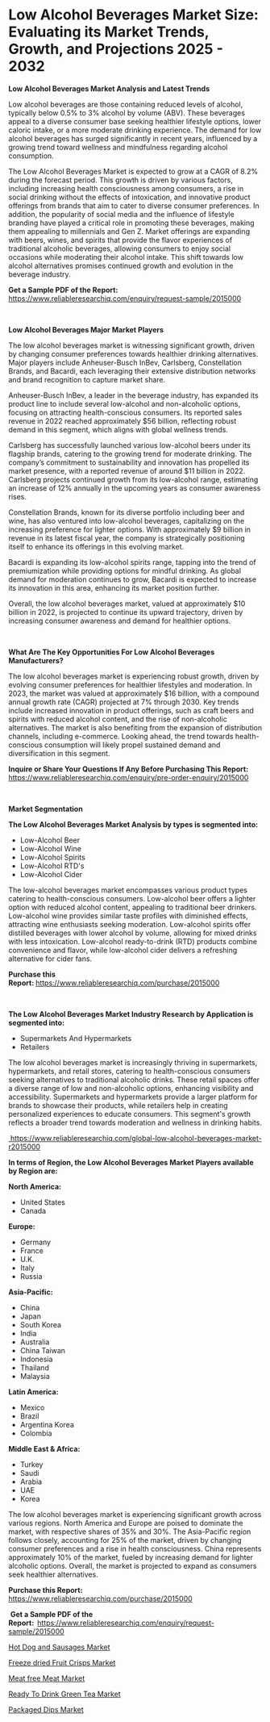 <p><h1>Low Alcohol Beverages Market Size: Evaluating its Market Trends, Growth, and Projections 2025 - 2032</h1></p><p><strong>Low Alcohol Beverages Market Analysis and Latest Trends</strong></p>
<p><p>Low alcohol beverages are those containing reduced levels of alcohol, typically below 0.5% to 3% alcohol by volume (ABV). These beverages appeal to a diverse consumer base seeking healthier lifestyle options, lower caloric intake, or a more moderate drinking experience. The demand for low alcohol beverages has surged significantly in recent years, influenced by a growing trend toward wellness and mindfulness regarding alcohol consumption.</p><p>The Low Alcohol Beverages Market is expected to grow at a CAGR of 8.2% during the forecast period. This growth is driven by various factors, including increasing health consciousness among consumers, a rise in social drinking without the effects of intoxication, and innovative product offerings from brands that aim to cater to diverse consumer preferences. In addition, the popularity of social media and the influence of lifestyle branding have played a critical role in promoting these beverages, making them appealing to millennials and Gen Z. Market offerings are expanding with beers, wines, and spirits that provide the flavor experiences of traditional alcoholic beverages, allowing consumers to enjoy social occasions while moderating their alcohol intake. This shift towards low alcohol alternatives promises continued growth and evolution in the beverage industry.</p></p>
<p><strong>Get a Sample PDF of the Report:&nbsp;</strong> <a href="https://www.reliableresearchiq.com/enquiry/request-sample/2015000?utm_campaign=1834&utm_medium=2&utm_source=Github&utm_content=ia&utm_term=07042025&utm_id=low-alcohol-beverages">https://www.reliableresearchiq.com/enquiry/request-sample/2015000</a></p>
<p>&nbsp;</p>
<p><strong>Low Alcohol Beverages Major Market Players</strong></p>
<p><p>The low alcohol beverages market is witnessing significant growth, driven by changing consumer preferences towards healthier drinking alternatives. Major players include Anheuser-Busch InBev, Carlsberg, Constellation Brands, and Bacardi, each leveraging their extensive distribution networks and brand recognition to capture market share.</p><p>Anheuser-Busch InBev, a leader in the beverage industry, has expanded its product line to include several low-alcohol and non-alcoholic options, focusing on attracting health-conscious consumers. Its reported sales revenue in 2022 reached approximately $56 billion, reflecting robust demand in this segment, which aligns with global wellness trends.</p><p>Carlsberg has successfully launched various low-alcohol beers under its flagship brands, catering to the growing trend for moderate drinking. The company’s commitment to sustainability and innovation has propelled its market presence, with a reported revenue of around $11 billion in 2022. Carlsberg projects continued growth from its low-alcohol range, estimating an increase of 12% annually in the upcoming years as consumer awareness rises.</p><p>Constellation Brands, known for its diverse portfolio including beer and wine, has also ventured into low-alcohol beverages, capitalizing on the increasing preference for lighter options. With approximately $9 billion in revenue in its latest fiscal year, the company is strategically positioning itself to enhance its offerings in this evolving market.</p><p>Bacardi is expanding its low-alcohol spirits range, tapping into the trend of premiumization while providing options for mindful drinking. As global demand for moderation continues to grow, Bacardi is expected to increase its innovation in this area, enhancing its market position further.</p><p>Overall, the low alcohol beverages market, valued at approximately $10 billion in 2022, is projected to continue its upward trajectory, driven by increasing consumer awareness and demand for healthier options.</p></p>
<p>&nbsp;</p>
<p><strong>What Are The Key Opportunities For Low Alcohol Beverages Manufacturers?</strong></p>
<p><p>The low alcohol beverages market is experiencing robust growth, driven by evolving consumer preferences for healthier lifestyles and moderation. In 2023, the market was valued at approximately $16 billion, with a compound annual growth rate (CAGR) projected at 7% through 2030. Key trends include increased innovation in product offerings, such as craft beers and spirits with reduced alcohol content, and the rise of non-alcoholic alternatives. The market is also benefiting from the expansion of distribution channels, including e-commerce. Looking ahead, the trend towards health-conscious consumption will likely propel sustained demand and diversification in this segment.</p></p>
<p><strong>Inquire or Share Your Questions If Any Before Purchasing This Report:</strong> <a href="https://www.reliableresearchiq.com/enquiry/pre-order-enquiry/2015000?utm_campaign=1834&utm_medium=2&utm_source=Github&utm_content=ia&utm_term=07042025&utm_id=low-alcohol-beverages">https://www.reliableresearchiq.com/enquiry/pre-order-enquiry/2015000</a></p>
<p>&nbsp;</p>
<p><strong>Market Segmentation</strong></p>
<p><strong>The Low Alcohol Beverages Market Analysis by types is segmented into:</strong></p>
<p><ul><li>Low-Alcohol Beer</li><li>Low-Alcohol Wine</li><li>Low-Alcohol Spirits</li><li>Low-Alcohol RTD's</li><li>Low-Alcohol Cider</li></ul></p>
<p><p>The low-alcohol beverages market encompasses various product types catering to health-conscious consumers. Low-alcohol beer offers a lighter option with reduced alcohol content, appealing to traditional beer drinkers. Low-alcohol wine provides similar taste profiles with diminished effects, attracting wine enthusiasts seeking moderation. Low-alcohol spirits offer distilled beverages with lower alcohol by volume, allowing for mixed drinks with less intoxication. Low-alcohol ready-to-drink (RTD) products combine convenience and flavor, while low-alcohol cider delivers a refreshing alternative for cider fans.</p></p>
<p><strong>Purchase this Report:&nbsp;</strong><a href="https://www.reliableresearchiq.com/purchase/2015000?utm_campaign=1834&utm_medium=2&utm_source=Github&utm_content=ia&utm_term=07042025&utm_id=low-alcohol-beverages">https://www.reliableresearchiq.com/purchase/2015000</a></p>
<p>&nbsp;</p>
<p><strong>The Low Alcohol Beverages Market Industry Research by Application is segmented into:</strong></p>
<p><ul><li>Supermarkets And Hypermarkets</li><li>Retailers</li></ul></p>
<p><p>The low alcohol beverages market is increasingly thriving in supermarkets, hypermarkets, and retail stores, catering to health-conscious consumers seeking alternatives to traditional alcoholic drinks. These retail spaces offer a diverse range of low and non-alcoholic options, enhancing visibility and accessibility. Supermarkets and hypermarkets provide a larger platform for brands to showcase their products, while retailers help in creating personalized experiences to educate consumers. This segment's growth reflects a broader trend towards moderation and wellness in drinking habits.</p></p>
<p><a href="https://www.reliableresearchiq.com/global-low-alcohol-beverages-market-r2015000?utm_campaign=1834&utm_medium=2&utm_source=Github&utm_content=ia&utm_term=07042025&utm_id=low-alcohol-beverages">&nbsp;https://www.reliableresearchiq.com/global-low-alcohol-beverages-market-r2015000</a></p>
<p><strong>In terms of Region, the Low Alcohol Beverages Market Players available by Region are:</strong></p>
<p>
    <p> <strong> North America: </strong>
        <ul>
            <li>United States</li>
            <li>Canada</li>
        </ul>
        </p> 
    <p> <strong> Europe: </strong>
        <ul>
            <li>Germany</li>
            <li>France</li>
            <li>U.K.</li>
            <li>Italy</li>
            <li>Russia</li>
        </ul>
        </p> 
    <p> <strong> Asia-Pacific: </strong>
        <ul>
            <li>China</li>
            <li>Japan</li>
            <li>South Korea</li>
            <li>India</li>
            <li>Australia</li>
            <li>China Taiwan</li>
            <li>Indonesia</li>
            <li>Thailand</li>
            <li>Malaysia</li>
        </ul>
        </p> 
    <p> <strong> Latin America: </strong>
        <ul>
            <li>Mexico</li>
            <li>Brazil</li>
            <li>Argentina Korea</li>
            <li>Colombia</li>
        </ul>
        </p> 
    <p> <strong> Middle East & Africa: </strong>
        <ul>
            <li>Turkey</li>
            <li>Saudi</li>
            <li>Arabia</li>
            <li>UAE</li>
            <li>Korea</li>
        </ul>
    </p>
    </p>
<p><p>The low alcohol beverages market is experiencing significant growth across various regions. North America and Europe are poised to dominate the market, with respective shares of 35% and 30%. The Asia-Pacific region follows closely, accounting for 25% of the market, driven by changing consumer preferences and a rise in health consciousness. China represents approximately 10% of the market, fueled by increasing demand for lighter alcoholic options. Overall, the market is projected to expand as consumers seek healthier alternatives.</p></p>
<p><strong>Purchase this Report: </strong><a href="https://www.reliableresearchiq.com/purchase/2015000?utm_campaign=1834&utm_medium=2&utm_source=Github&utm_content=ia&utm_term=07042025&utm_id=low-alcohol-beverages">https://www.reliableresearchiq.com/purchase/2015000</a></p>
<p>&nbsp;<strong>Get a Sample PDF of the Report:&nbsp;&nbsp;</strong><a href="https://www.reliableresearchiq.com/enquiry/request-sample/2015000?utm_campaign=1834&utm_medium=2&utm_source=Github&utm_content=ia&utm_term=07042025&utm_id=low-alcohol-beverages">https://www.reliableresearchiq.com/enquiry/request-sample/2015000</a></p>
<p><strong></strong></p>
<p><p><a href="https://github.com/keehnkaesssi/Market-Research-Report-List-1/blob/main/hot-dog-and-sausages-market.md?utm_campaign=1834&utm_medium=2&utm_source=Github&utm_content=ia&utm_term=07042025&utm_id=low-alcohol-beverages">Hot Dog and Sausages Market</a></p><p><a href="https://github.com/djoeamakeh/Market-Research-Report-List-1/blob/main/freeze-dried-fruit-crisps-market.md?utm_campaign=1834&utm_medium=2&utm_source=Github&utm_content=ia&utm_term=07042025&utm_id=low-alcohol-beverages">Freeze dried Fruit Crisps Market</a></p><p><a href="https://github.com/landtmman/Market-Research-Report-List-1/blob/main/meat-free-meat-market.md?utm_campaign=1834&utm_medium=2&utm_source=Github&utm_content=ia&utm_term=07042025&utm_id=low-alcohol-beverages">Meat free Meat Market</a></p><p><a href="https://github.com/negrocybul4w/Market-Research-Report-List-1/blob/main/ready-to-drink-green-tea-market.md?utm_campaign=1834&utm_medium=2&utm_source=Github&utm_content=ia&utm_term=07042025&utm_id=low-alcohol-beverages">Ready To Drink Green Tea Market</a></p><p><a href="https://github.com/tigoryemm/Market-Research-Report-List-1/blob/main/packaged-dips-market.md?utm_campaign=1834&utm_medium=2&utm_source=Github&utm_content=ia&utm_term=07042025&utm_id=low-alcohol-beverages">Packaged Dips Market</a></p></p>